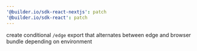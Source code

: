 ```yaml
---
'@builder.io/sdk-react-nextjs': patch
'@builder.io/sdk-react': patch
---
```


create conditional `/edge` export that alternates between edge and browser bundle depending on environment
